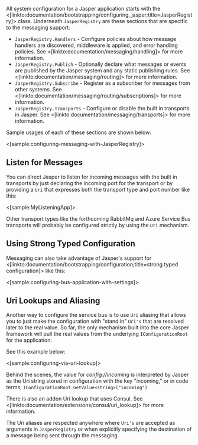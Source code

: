 <!--title:Configuring the Service Bus-->

All system configuration for a Jasper application starts with the <[linkto:documentation/bootstrapping/configuring_jasper;title=JasperRegistry]> class. Underneath `JasperRegistry` are these sections that are specific to the messaging support:

* `JasperRegistry.Handlers` - Configure policies about how message handlers are discovered, middleware is applied, and error handling policies. See <[linkto:documentation/messaging/handling]> for more information.
* `JasperRegistry.Publish` - Optionally declare what messages or events are published by the Jasper system and any static publishing rules. See <[linkto:documentation/messaging/routing]> for more information.
* `JasperRegistry.Subscribe` - Register as a subscriber for messages from other systems. See <[linkto:documentation/messaging/routing/subscriptions]> for more information.
* `JasperRegistry.Transports` - Configure or disable the built in transports in Jasper. See <[linkto:documentation/messaging/transports]> for more information.

Sample usages of each of these sections are shown below:

<[sample:configuring-messaging-with-JasperRegistry]>

## Listen for Messages

You can direct Jasper to listen for incoming messages with the built in transports by just declaring
the incoming port for the transport or by providing a `Uri` that expresses both the transport type and
port number like this:

<[sample:MyListeningApp]>

Other transport types like the forthcoming RabbitMq and Azure Service Bus transports will probably be configured strictly
by using the `Uri` mechanism.


## Using Strong Typed Configuration

Messaging can also take advantage of Jasper's support for <[linkto:documentation/bootstrapping/configuration;title=strong typed configuration]> like this:

<[sample:configuring-bus-application-with-settings]>


## Uri Lookups and Aliasing

Another way to configure the service bus is to use `Uri` aliasing that allows you to just make the configuration
with "stand in" `Uri's` that are resolved later to the real value. So far, the only mechanism built into the core
Jasper framework will pull the real values from the underlying `IConfigurationRoot` for the application. 

See this example below:

<[sample:configuring-via-uri-lookup]>

Behind the scenes, the value for *config://incoming* is interpreted by Jasper as the Uri string stored in configuration with the key "incoming,"
or in code terms, `IConfigurationRoot.GetValue<string>("incoming")`

There is also an addon Uri lookup that uses Consul. See <[linkto:documentation/extensions/consul/uri_lookup]> for more information.

The Uri aliases are respected anywhere where `Uri's` are accepted as arguments in `JasperRegistry` or when explicitly specifying the destination
of a message being sent through the messaging.


